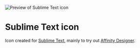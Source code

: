 ![Preview of Sublime Text icon](https://gitlab.com/iiroj/public/raw/0814dbe60844037b9d3cb466c22fb208b2c5363e/Sublime%20Text%20icon/Sublime%20Text.iconset/icon_256x256@2x.png)

# Sublime Text icon

Icon created for [Sublime Text](https://www.sublimetext.com), mainly to try out [Affinity Designer](https://affinity.serif.com/en-us/designer/).
